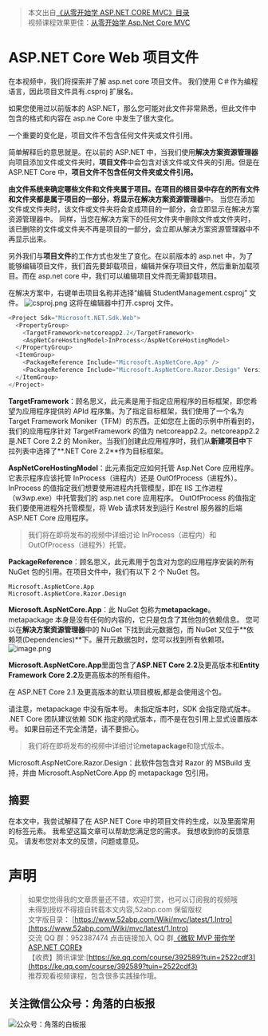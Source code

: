 > 本文出自[《从零开始学 ASP.NET CORE MVC》目录](https://www.52abp.com/wiki/mvc/0.1.4/1.Intro) </br>
> 视频课程效果更佳：[从零开始学 Asp.Net Core MVC](https://study.163.com/course/courseMain.htm?courseId=1209215803&share=2&shareId=400000000309007) </br>

# ASP.NET Core Web 项目文件

在本视频中，我们将探索并了解 asp.net core 项目文件。 我们使用 C＃作为编程语言，因此项目文件具有.csproj 扩展名。

如果您使用过以前版本的 ASP.NET，那么您可能对此文件非常熟悉，但此文件中包含的格式和内容在 asp.ne Core 中发生了很大变化。

一个重要的变化是，项目文件不包含任何文件夹或文件引用。

简单解释后的意思就是。在以前的 ASP.NET 中，当我们使用**解决方案资源管理器**向项目添加文件或文件夹时，**项目文件**中会包含对该文件或文件夹的引用。但是在 ASP.NET Core 中，**项目文件不包含任何文件夹或文件引用。**

**由文件系统来确定哪些文件和文件夹属于项目。**在项目的根目录中存在的所有文件和文件夹都是属于项目的一部分，将显示在**解决方案资源管理器**中。 当您在添加文件或文件夹时，该文件或文件夹将会变成项目的一部分，会立即显示在解决方案资源管理器中。 同样，当您在解决方案下的任何文件夹中删除文件或文件夹时，该已删除的文件或文件夹不再是项目的一部分，会立即从解决方案资源管理器中不再显示出来。

另外我们与**项目文件**的工作方式也发生了变化。在以前版本的 asp.net 中，为了能够编辑项目文件，我们首先要卸载项目，编辑并保存项目文件，然后重新加载项目。而在 asp.net core 中，我们可以编辑项目文件而无需卸载项目。

在解决方案中，右键单击项目名称并选择“编辑 StudentManagement.csproj” 文件。
![csproj.png](https://upload-images.jianshu.io/upload_images/1979022-1163bbc9e2e89052.png)
这将在编辑器中打开.csproj 文件。

```csharp
<Project Sdk="Microsoft.NET.Sdk.Web">
  <PropertyGroup>
    <TargetFramework>netcoreapp2.2</TargetFramework>
    <AspNetCoreHostingModel>InProcess</AspNetCoreHostingModel>
  </PropertyGroup>
  <ItemGroup>
    <PackageReference Include="Microsoft.AspNetCore.App" />
    <PackageReference Include="Microsoft.AspNetCore.Razor.Design" Version="2.2.0" PrivateAssets="All" />
  </ItemGroup>
</Project>
```

**TargetFramework**：顾名思义，此元素是用于指定应用程序的目标框架，即您希望为应用程序提供的 APId 程序集。为了指定目标框架，我们使用了一个名为 Target Framework Moniker（TFM）的东西。正如您在上面的示例中所看到的，我们的应用程序针对 TargetFramework 的值为 netcoreapp2.2。netcoreapp2.2 是.NET Core 2.2 的 Moniker。当我们创建此应用程序时，我们从**新建项目中**下拉列表中选择了**.NET Core 2.2**作为目标框架。

**AspNetCoreHostingModel**：此元素指定应如何托管 Asp.Net Core 应用程序。它表示程序应该托管 InProcess（进程内）还是 OutOfProcess（进程外）。
InProcess 的值指定我们想要使用进程内托管模型，即在 IIS 工作进程（w3wp.exe）中托管我们的 asp.net core 应用程序。
OutOfProcess 的值指定我们要使用进程外托管模型，将 Web 请求转发到运行 Kestrel 服务器的后端 ASP.NET Core 应用程序。

> 我们将在即将发布的视频中详细讨论 InProcess（进程内）和 OutOfProcess（进程外）托管。

**PackageReference**：顾名思义，此元素用于包含对为您的应用程序安装的所有 NuGet 包的引用。在项目文件中，我们有以下 2 个 NuGet 包。

```
Microsoft.AspNetCore.App
Microsoft.AspNetCore.Razor.Design
```

**Microsoft.AspNetCore.App**：此 NuGet 包称为**metapackage**。
metapackage 本身是没有任何的内容的，它只是包含了其他包的依赖信息。
您可以在**解决方案资源管理器**中的 NuGet 下找到此元数据包，而 NuGet 又位于**依赖项(Dependencies)**下。展开元数据包时，您可以找到所有依赖项。
![image.png](https://upload-images.jianshu.io/upload_images/1979022-f06cbc399161a80d.png)

**Microsoft.AspNetCore.App**里面包含了**ASP.NET Core 2.2**及更高版本和**Entity Framework Core 2.2**及更高版本的所有组件。

在 ASP.NET Core 2.1 及更高版本的默认项目模板,都是会使用这个包。

请注意，metapackage 中没有版本号。 未指定版本时，SDK 会指定隐式版本。
.NET Core 团队建议依赖 SDK 指定的隐式版本，而不是在包引用上显式设置版本号。
如果目前还不完全清楚，请不要担心。

> 我们将在即将发布的视频中详细讨论**metapackage**和隐式版本。

Microsoft.AspNetCore.Razor.Design：此软件包包含对 Razor 的 MSBuild 支持，并由 Microsoft.AspNetCore.App 的 metapackage 包引用。

## 摘要

在本文中，我尝试解释了在 ASP.NET Core 中的项目文件的生成，以及里面常用的标签元素。
我希望这篇文章可以帮助您满足您的需求。
我想收到你的反馈意见。
请发布您对本文的反馈，问题或意见。

# 声明

> 如果您觉得我的文章质量还不错，欢迎打赏，也可以订阅我的视频哦 </br>
> 未得到授权不得擅自转载本文内容,52abp.com 保留版权</br>
> 文字版目录： [https://www.52abp.com/Wiki/mvc/latest/1.Intro](https://www.52abp.com/Wiki/mvc/latest/1.Intro) </br>
> 交流 QQ 群：952387474 点击链接加入 QQ 群[《微软 MVP 带你学 ASP.NET CORE》](https://jq.qq.com/?_wv=1027&k=5nq4PFQ)</br>
> 【收费】腾讯课堂:[https://ke.qq.com/course/392589?tuin=2522cdf3](https://ke.qq.com/course/392589?tuin=2522cdf3) </br>
> 推荐观看视频课程，包含很多实践操作哦。

## 关注微信公众号：角落的白板报

![公众号：角落的白板报](https://upload-images.jianshu.io/upload_images/1979022-f19c505c18160c16.png)
